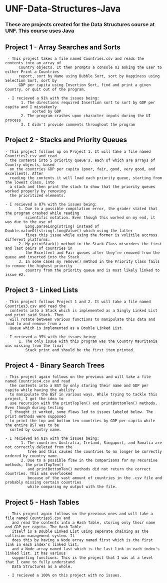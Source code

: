 # UNF-Data-Structures-Java
### These are projects created for the Data Structures course at UNF. This course uses Java

## Project 1 - Array Searches and Sorts
     - This project takes a file named Countries.csv and reads the contents into an array of
          Country objects. It then prompts a console UI asking the user to either Print a Countries
          report, sort by Name using Bubble Sort, sort by Happiness using Selection Sort, sort by
          GDP per capita using Insertion Sort, find and print a given Country, or quit out of the program.
       
     - I recieved a 91% with the issues being:
           1. The directions required Insertion sort to sort by GDP per capita and I mistakenly
                sorted by GDP
           2. The program crashes upon character inputs during the UI process
           3. I didn't provide comments throughout the program
    
## Project 2 - Stacks and Priority Queues
    - This project follows up on Project 1. It will take a file named Countries2.csv and read
      the contents into 5 priority queue's, each of which are arrays of Country objects, based
      on the countries GDP per capita (poor, fair, good, very good, and excellent). After
      reading the contents it will load each priority queue, starting from the lowest class, into
      a stack and then print the stack to show that the priority queues worked properly by removing
      the prioritized elements.
      
    - I recieved a 87% with the issues being:
          1. Due to a possible compilation error, the grader stated that the program crashed while reading
             scientific notation. Even though this worked on my end, it was due to the use of
             Long.parseLong(string) instead of Double.valueOf(string).longValue() which using the latter
             fixes this issue while using the former is volitile accross different platforms.
          2. My printStack() method in the Stack Class misorders the first and last pairs of countries in 
             the Excellent and Fair queues after they're removed from the queue and inserted into the Stack.
          3. In some cases my remove() method in the Priority Class fails to remove the highest priority
             country from the priority queue and is most likely linked to issue #2.
    
## Project 3 - Linked Lists
    - This project follows Project 1 and 2. It will take a file named Countries3.csv and read the
      contents into a Stack which is implemented as a Singly Linked List and print said Stack. Then
      will rotate between various functions to manipulate this data and load to and remove from a
      Queue which is implemented as a Double Linked List.
      
    - I recieved a 95% with the issues being:
          1. The only issue with this program was the Country Mauritania was missing from the final
             Stack print and should be the first item printed.
             
## Project 4 - Binary Search Trees
    - This project again follows on the previous and will take a file named Countries4.csv and read
      the contents into a BST by only storing their name and GDP per capita while having the ability
      to manipulate the BST in various ways. While trying to tackle this project, I got the idea to
      use recursion with the printTopTen() and printBottomTen() methods. Even though during testing
      I thought it worked, some flaws led to issues labeled below. The print methods were supposed
      to print the top and bottom ten countries by GDP per capita while the entire BST was to be
      sorted by country name.
      
    - I recieved an 81% with the issues being:
           1. The countries Australia, Ireland, Singaport, and Somalia are not correctly deleted from the
              tree and this causes the countries to no longer be correctly ordered by country name.
           2. Due to a possible flaw in the comparisons for my recursive methods, the printTopTen()
              and printBottomTen() methods did not return the correct countries. This was overlooked
              because of the vast amount of countries in the .csv file and probably missing certain countries
              while comparing my output with the file.
              
## Project 5 - Hash Tables
     - This project again follows on the previous ones and will take a file named Countries5.csv and
       and read the contents into a Hash Table, storing only their name and GDP per capita. The Hash Table
       itself is a Double Linked List using seperate chaining as the collision management system. It
       does this by having a Node array named first which is the first link in each index's linked list,
       and a Node array named last which is the last link in each index's linked list. It has various
       supporting functions. This is the project that I was at a level that I came to fully understand
       Data Structures as a whole.
       
     - I recieved a 100% on this project with no issues.
    
